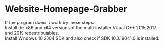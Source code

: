 # Website-Homepage-Grabber
If the program doesn't work try these steps:\
Install the x86 and x64 versions of the multi-installer Visual C++ 2015,2017 and 2019 redestributables.\
Install Windows 10 2004 SDK and also check if SDK 10.0.19041.0 is installed.

